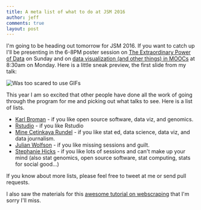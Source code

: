 ```yaml
---
title: A meta list of what to do at JSM 2016
author: jeff
comments: true
layout: post
---
```


I'm going to be heading out tomorrow for JSM 2016. If you want to catch up I'll be presenting in the 6-8PM poster session on [The Extraordinary Power of Data](https://www.amstat.org/meetings/jsm/2016/onlineprogram/ActivityDetails.cfm?SessionID=213079) on Sunday and on [data visualization (and other things) in MOOCs](https://www.amstat.org/meetings/jsm/2016/onlineprogram/ActivityDetails.cfm?SessionID=212543) at 8:30am on Monday. Here is a little sneak preview, the first slide from my talk:

![Was too scared to use GIFs](https://raw.githubusercontent.com/simplystats/simplystats.github.io/master/_images/firstslide.jpg)

This year  I am so excited that other people have done all the work of going through the program for me and picking out what talks to see. Here is a list of lists. 

* [Karl Broman](https://kbroman.wordpress.com/2016/07/27/my-jsm-2016-itinerary/) - if you like open source software, data viz, and genomics. 
* [Rstudio](https://blog.rstudio.org/2016/07/19/discover-r-and-rstudio-at-jsm-2016-chicago/)  - if you like Rstudio
* [Mine Cetinkaya Rundel](http://citizen-statistician.org/2016/07/29/my-jsm2016-itinerary/) - if you like stat ed, data science, data viz, and data journalism. 
* [Julian Wolfson](https://twitter.com/DrJWolfson/status/758990552754827264) - if you like missing sessions and guilt. 
* [Stephanie Hicks](https://github.com/stephaniehicks/classroomNotes/blob/master/conferences/JSM2016.md) - if you like lots of sessions and can't make up your mind (also stat genomics, open source software, stat computing, stats for social good...)

If you know about more lists, please feel free to tweet at me or send pull requests. 

I also saw the materials for this [awesome tutorial on webscraping](https://github.com/simonmunzert/rscraping-jsm-2016) that I'm sorry I'll miss. 

